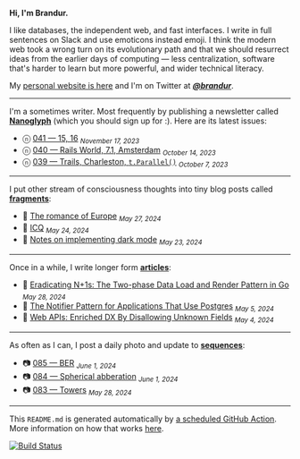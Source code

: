 **Hi, I'm Brandur.**

I like databases, the independent web, and fast interfaces. I write in full sentences on Slack and use emoticons instead emoji. I think the modern web took a wrong turn on its evolutionary path and that we should resurrect ideas from the earlier days of computing — less centralization, software that's harder to learn but more powerful, and wider technical literacy.

My [personal website is here](https://brandur.org) and I'm on Twitter at [***@brandur***](https://twitter.com/brandur).

---

I'm a sometimes writer. Most frequently by publishing a newsletter called [**Nanoglyph**](https://brandur.org/newsletter#nanoglyph) (which you should sign up for :). Here are its latest issues:

* ⓝ [041 — 15, 16](https://brandur.org/nanoglyphs/041-15-16) <sub><em>November 17, 2023</em></sub>
* ⓝ [040 — Rails World, 7.1, Amsterdam](https://brandur.org/nanoglyphs/040-rails-world) <sub><em>October 14, 2023</em></sub>
* ⓝ [039 — Trails, Charleston, `t.Parallel()`](https://brandur.org/nanoglyphs/039-trails) <sub><em>October 7, 2023</em></sub>

---

I put other stream of consciousness thoughts into tiny blog posts called [**fragments**](https://brandur.org/fragments):

* 🐚 [The romance of Europe](https://brandur.org/fragments/romance-of-europe) <sub><em>May 27, 2024</em></sub>
* 🐚 [ICQ](https://brandur.org/fragments/icq) <sub><em>May 24, 2024</em></sub>
* 🐚 [Notes on implementing dark mode](https://brandur.org/fragments/dark-mode-notes) <sub><em>May 23, 2024</em></sub>

---

Once in a while, I write longer form [**articles**](https://brandur.org/articles):

* 📖 [Eradicating N+1s: The Two-phase Data Load and Render Pattern in Go](https://brandur.org/two-phase-render) <sub><em>May 28, 2024</em></sub>
* 📖 [The Notifier Pattern for Applications That Use Postgres](https://brandur.org/notifier) <sub><em>May 5, 2024</em></sub>
* 📖 [Web APIs: Enriched DX By Disallowing Unknown Fields](https://brandur.org/disallow-unknown-fields) <sub><em>May 4, 2024</em></sub>

---

As often as I can, I post a daily photo and update to [**sequences**](https://brandur.org/sequences):

* 📷 [085 — BER](https://brandur.org/sequences/085) <sub><em>June 1, 2024</em></sub>
* 📷 [084 — Spherical abberation](https://brandur.org/sequences/084) <sub><em>June 1, 2024</em></sub>
* 📷 [083 — Towers](https://brandur.org/sequences/083) <sub><em>May 28, 2024</em></sub>

---

This `README.md` is generated automatically by [a scheduled GitHub Action](https://github.com/brandur/brandur/blob/master/.github/workflows/ci.yml). More information on how that works [here](https://brandur.org/fragments/self-updating-github-readme).

[![Build Status](https://github.com/brandur/brandur/workflows/brandur%20CI/badge.svg)](https://github.com/brandur/brandur/actions)
